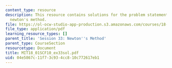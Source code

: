 ```yaml
---
content_type: resource
description: This resource contains solutions for the problem statements related to
  newton's method.
file: https://ol-ocw-studio-app-production.s3.amazonaws.com/courses/18-01sc-single-variable-calculus-fall-2010/04e5867c11f73c934cc810c772617eb1_MIT18_01SCF10_ex33sol.pdf
file_type: application/pdf
learning_resource_types: []
parent_title: 'Session 33: Newton''s Method'
parent_type: CourseSection
resourcetype: Document
title: MIT18_01SCF10_ex33sol.pdf
uid: 04e5867c-11f7-3c93-4cc8-10c772617eb1
---
```

